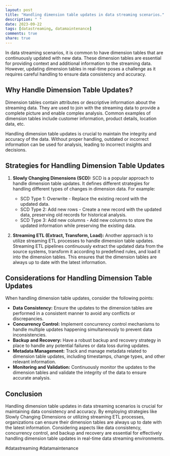 ```yaml
---
layout: post
title: "Handling dimension table updates in data streaming scenarios."
description: " "
date: 2023-09-22
tags: [datastreaming, datamaintenance]
comments: true
share: true
---
```


In data streaming scenarios, it is common to have dimension tables that are continuously updated with new data. These dimension tables are essential for providing context and additional information to the streaming data. However, updating dimension tables in real-time poses a challenge as it requires careful handling to ensure data consistency and accuracy.

## Why Handle Dimension Table Updates?

Dimension tables contain attributes or descriptive information about the streaming data. They are used to join with the streaming data to provide a complete picture and enable complex analysis. Common examples of dimension tables include customer information, product details, location data, etc.

Handling dimension table updates is crucial to maintain the integrity and accuracy of the data. Without proper handling, outdated or incorrect information can be used for analysis, leading to incorrect insights and decisions.

## Strategies for Handling Dimension Table Updates

1. **Slowly Changing Dimensions (SCD):** SCD is a popular approach to handle dimension table updates. It defines different strategies for handling different types of changes in dimension data. For example:
   - SCD Type 1: Overwrite - Replace the existing record with the updated data.
   - SCD Type 2: Add new rows - Create a new record with the updated data, preserving old records for historical analysis.
   - SCD Type 3: Add new columns - Add new columns to store the updated information while preserving the existing data.

2. **Streaming ETL (Extract, Transform, Load):** Another approach is to utilize streaming ETL processes to handle dimension table updates. Streaming ETL pipelines continuously extract the updated data from the source systems, transform it according to predefined rules, and load it into the dimension tables. This ensures that the dimension tables are always up to date with the latest information.

## Considerations for Handling Dimension Table Updates

When handling dimension table updates, consider the following points:

- **Data Consistency:** Ensure the updates to the dimension tables are performed in a consistent manner to avoid any conflicts or discrepancies.
- **Concurrency Control:** Implement concurrency control mechanisms to handle multiple updates happening simultaneously to prevent data inconsistencies.
- **Backup and Recovery:** Have a robust backup and recovery strategy in place to handle any potential failures or data loss during updates.
- **Metadata Management:** Track and manage metadata related to dimension table updates, including timestamps, change types, and other relevant information.
- **Monitoring and Validation:** Continuously monitor the updates to the dimension tables and validate the integrity of the data to ensure accurate analysis.

## Conclusion

Handling dimension table updates in data streaming scenarios is crucial for maintaining data consistency and accuracy. By employing strategies like Slowly Changing Dimensions or utilizing streaming ETL processes, organizations can ensure their dimension tables are always up to date with the latest information. Considering aspects like data consistency, concurrency control, and backup and recovery are essential for effectively handling dimension table updates in real-time data streaming environments.

#datastreaming #datamaintenance